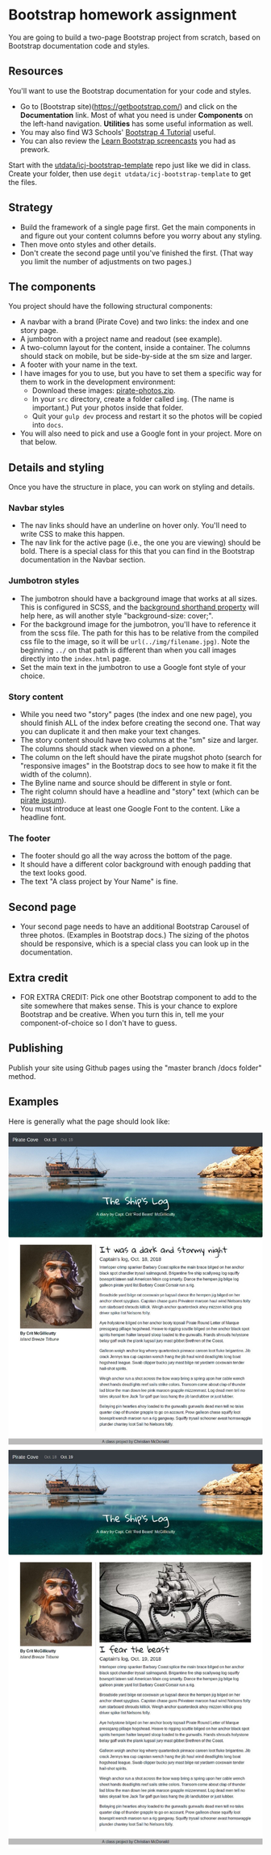 # Bootstrap homework assignment

You are going to build a two-page Bootstrap project from scratch, based on Bootstrap documentation code and styles.

## Resources

You'll want to use the Bootstrap documentation for your code and styles.

- Go to [Bootstrap site)(https://getbootstrap.com/) and click on the **Documentation** link. Most of what you need is under **Components** on the left-hand navigation. **Utilities** has some useful information as well.
- You may also find W3 Schools' [Bootstrap 4 Tutorial](https://www.w3schools.com/bootstrap4/) useful.
- You can also review the [Learn Bootstrap screencasts](https://scrimba.com/g/gbootstrap4) you had as prework.

Start with  the [utdata/icj-bootstrap-template](https://github.com/utdata/icj-bootstrap-template) repo just like we did in class. Create your folder, then use `degit utdata/icj-bootstrap-template` to get the files.

## Strategy

- Build the framework of a single page first. Get the main components in and figure out your content columns before you worry about any styling.
- Then move onto styles and other details.
- Don't create the second page until you've finished the first. (That way you limit the number of adjustments on two pages.)

## The components

You project should have the following structural components:

- A navbar with a brand (Pirate Cove) and two links: the index and one story page.
- A jumbotron with a project name and readout (see example).
- A two-column layout for the content, inside a container. The columns should stack on mobile, but be side-by-side at the sm size and larger.
- A footer with your name in the text.
- I have images for you to use, but you have to set them a specific way for them to work in the development environment:
  - Download these images: [pirate-photos.zip](pirate-photos.zip).
  - In your `src` directory, create a folder called `img`. (The name is important.) Put your photos inside that folder.
  - Quit your `gulp dev` process and restart it so the photos will be copied into `docs`.
- You will also need to pick and use a Google font in your project. More on that below.

## Details and styling

Once you have the structure in place, you can work on styling and details.

### Navbar styles

- The nav links should have an underline on hover only. You'll need to write CSS to make this happen.
- The nav link for the active page (i.e., the one you are viewing) should be bold. There is a special class for this that you can find in the Bootstrap documentation in the Navbar section.

### Jumbotron styles

- The jumbotron should have a background image that works at all sizes. This is configured in SCSS, and the [background shorthand property](https://www.w3schools.com/css/css_background.asp) will help here, as will another style "background-size: cover;".
- For the background image for the jumbotron, you'll have to reference it from the scss file. The path for this has to be relative from the compiled css file to the image, so it will be `url(../img/filename.jpg)`. Note the beginning `../` on that path is different than when you call images directly into the `index.html` page.
- Set the main text in the jumbotron to use a Google font style of your choice.

### Story content

- While you need two "story" pages (the index and one new page), you should finish ALL of the index before creating the second one. That way you can duplicate it and then make your text changes.
- The story content should have two columns at the "sm" size and larger.  The columns should stack when viewed on a phone.
- The column on the left should have the pirate mugshot photo (search for "responsive images" in the Bootstrap docs to see how to make it fit the width of the column).
- The Byline name and source should be different in style or font.
- The right column should have a headline and "story" text (which can be [pirate ipsum](https://pirateipsum.me/)).
- You must introduce at least one Google Font to the content. Like a headline font.

### The footer

- The footer should go all the way across the bottom of the page.
- It should have a different color background with enough padding that the text looks good.
- The text "A class project by Your Name" is fine. 

## Second page

- Your second page needs to have an additional Bootstrap Carousel of three photos. (Examples in Bootstrap docs.) The sizing of the photos should be responsive, which is a special class you can look up in the documentation.

## Extra credit

- FOR EXTRA CREDIT: Pick one other Bootstrap component to add to the site somewhere that makes sense. This is your chance to explore Bootstrap and be creative. When you turn this in, tell me your component-of-choice so I don't have to guess.

## Publishing

Publish your site using Github pages using the "master branch /docs folder" method.

## Examples

Here is generally what the page should look like:

![bs-assignment-p1.jpg](../images/bs-assignment-p1.jpg)
![bs-assignment-p2.jpg](../images/bs-assignment-p2.jpg)
